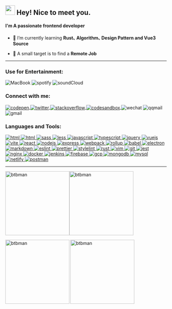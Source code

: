 <h2 align="left"><img src="https://emojis.slackmojis.com/emojis/images/1531849430/4246/blob-sunglasses.gif?1531849430" width="30"/> Hey! Nice to meet you.</h1>
<h4 align="left">I'm A passionate frontend developer</h3>

- 🌱 I’m currently learning **Rust､ Algorithm､ Design Pattern and Vue3 Source**

- 🎯 A small target is to find a **Remote Job**

---

<h3 align="left">Use for Entertainment:</h3>
<p>
  <img
    src="https://img.shields.io/badge/Apple-MacBook_Pro-999999?style=for-the-badge&logo=apple&logoColor=white"
    alt="MacBook"
  />
  <img
    src="https://img.shields.io/badge/Spotify-1ED760?&style=for-the-badge&logo=spotify&logoColor=white"
    alt="spotify"
  />
  <img
    src="https://img.shields.io/badge/SoundCloud-FF3300?style=for-the-badge&logo=soundcloud&logoColor=white"
    alt="soundCloud"
  />
</p>

<h3 align="left">Connect with me:</h3>
<p align="left">
  <a href="https://codepen.io/btbman" target="blank">
    <img
      align="center"
      src="https://img.shields.io/badge/Codepen-000000?style=for-the-badge&logo=codepen&logoColor=white"
      alt="codepen"
    />
  </a>
  <a href="https://twitter.com/btbmannn" target="blank">
    <img
      align="center"
      src="https://img.shields.io/badge/Twitter-1DA1F2?style=flat-square&logo=twitter&logoColor=white"
      alt="twitter"
    />
  </a>
  <a href="https://stackoverflow.com/users/12450455/btb" target="blank">
    <img
      align="center"
      src="https://img.shields.io/badge/-Stackoverflow-FE7A16?style=flat-square&logo=stack-overflow&logoColor=white"
      alt="stackoverflow"
    />
  </a>
  <a href="https://codesandbox.com/btb" target="blank">
    <img
      align="center"
      src="https://img.shields.io/badge/Codesandbox-000000?style=flat-square&logo=CodeSandbox&logoColor=white"
      alt="codesandbox"
    />
  </a>
  <img
    align="center"
    src="https://img.shields.io/badge/WeChat-WY200J-007C160?style=flat-square&logo=wechat&logoColor=white"
    alt="wechat"
  />
  <img
    align="center"
    src="https://img.shields.io/badge/QQMail-1498118157@qq.com-4599e7?style=flat-square&logo=gmail&logoColor=white"
    alt="qqmail"
  />
  <img
    align="center"
    src="https://img.shields.io/badge/Gmail-xiaolong1498@gmail.com-D14836?style=flat-square&logo=gmail&logoColor=white"
    alt="gmail"
  />
</p>

<h3 align="left">Languages and Tools:</h3>
<p align="left">
  <a href="https://www.w3schools.com/html/" target="_blank" rel="noreferrer">
    <img
      src="https://img.shields.io/badge/HTML5-E34F26?style=flat-square&logo=html5&logoColor=white"
      alt="html"
    />
  </a>
  <a href="https://www.w3schools.com/css/" target="_blank" rel="noreferrer">
    <img
      src="https://img.shields.io/badge/CSS3-1572B6?style=flat-square&logo=css3&logoColor=white"
      alt="html"
    />
  </a>
  <a href="https://sass-lang.com" target="_blank" rel="noreferrer">
    <img
      src="https://img.shields.io/badge/Sass-CC6699?style=flat-square&logo=sass&logoColor=white"
      alt="sass"
    />
  </a>
  <a href="https://lesscss.org/" target="_blank" rel="noreferrer">
    <img
      src="https://img.shields.io/badge/less-2B4C80?style=&logo=less&logoColor=white"
      alt="less"
    />
  </a>
  <a
    href="https://developer.mozilla.org/en-US/docs/Web/JavaScript"
    target="_blank"
    rel="noreferrer"
  >
    <img
      src="https://img.shields.io/badge/JavaScript-F7DF1E?style=flat-square&logo=javascript&logoColor=black"
      alt="javascript"
    />
  </a>
  <a href="https://www.typescriptlang.org/" target="_blank" rel="noreferrer">
    <img
      src="https://img.shields.io/badge/TypeScript-007ACC?style=flat-square&logo=typescript&logoColor=white"
      alt="typescript"
    />
  </a>
  <a href="https://jquery.com/" target="_blank" rel="noreferrer">
    <img
      src="https://img.shields.io/badge/jQuery-0769AD?style=flat-square&logo=jquery&logoColor=white"
      alt="jquery"
    />
  </a>
  <a href="https://vuejs.org/" target="_blank" rel="noreferrer">
    <img
      src="https://img.shields.io/badge/Vue.js-35495E?style=flat-square&logo=vue.js&logoColor=4FC08D"
      alt="vuejs"
    />
  </a>
  <a href="https://vitejs.dev/" target="_blank" rel="noreferrer">
    <img
      src="https://img.shields.io/badge/Vite-B73BFE?style=&logo=vite&logoColor=FFD62E"
      alt="vite"
    />
  </a>
  <a href="https://reactjs.org/" target="_blank" rel="noreferrer">
    <img
      src="https://img.shields.io/badge/React-20232A?style=flat-square&logo=react&logoColor=61DAFB"
      alt="react"
    />
  </a>
  <a href="https://nodejs.org" target="_blank" rel="noreferrer">
    <img
      src="https://img.shields.io/badge/Node.js-43853D?style=flat-square&logo=node.js&logoColor=white"
      alt="nodejs"
    />
  </a>
  <a href="https://expressjs.com" target="_blank" rel="noreferrer">
    <img
      src="https://img.shields.io/badge/Express.js-404D59?style=flat-square"
      alt="express"
    />
  </a>
  <a href="https://webpack.js.org" target="_blank" rel="noreferrer">
    <img
      src="https://img.shields.io/badge/webpack-%238DD6F9.svg?style=flat-square&logo=webpack&logoColor=black"
      alt="webpack"
    />
  </a>
  <a href="rollupjs.org" target="_blank" rel="noreferrer">
    <img
      src="https://img.shields.io/badge/rolup.js-EC4A3F?style=&logo=rollup.js&logoColor=white"
      alt="rollup"
    />
  </a>
  <a href="https://babeljs.io/" target="_blank" rel="noreferrer">
    <img
      src="https://img.shields.io/badge/Babel-F9DC3e?style=flat-square&logo=babel&logoColor=black"
      alt="babel"
    />
  </a>
  <a href="https://www.electronjs.org" target="_blank" rel="noreferrer">
    <img
      src="https://img.shields.io/badge/Electron-2B2E3A?style=&logo=electron&logoColor=9FEAF9"
      alt="electron"
    />
  </a>
  <a href="https://www.markdownguide.org/" target="_blank" rel="noreferrer">
    <img
      src="https://img.shields.io/badge/Markdown-000000?style=flat-square&logo=markdown&logoColor=white"
      alt="markdown"
    />
  </a>
  <a href="https://eslint.org/" target="_blank" rel="noreferrer">
    <img
      src="https://img.shields.io/badge/eslint-3A33D1?style=&logo=eslint&logoColor=white"
      alt="eslint"
    />
  </a>
  <a href="https://prettier.io/" target="_blank" rel="noreferrer">
    <img
      src="https://img.shields.io/badge/prettier-1A2C34?style=&logo=prettier&logoColor=F7BA3E"
      alt="prettier"
    />
  </a>
  <a href="https://stylelint.io/" target="_blank" rel="noreferrer">
    <img
      src="https://img.shields.io/badge/stylelint-000?style=&logo=stylelint&logoColor=white"
      alt="stylelint"
    />
  </a>
  <a href="https://www.rust-lang.org" target="_blank" rel="noreferrer">
    <img
      src="https://img.shields.io/badge/Rust-000000?style=flat-square&logo=rust&logoColor=white"
      alt="rust"
    />
  </a>
  <a href="https://www.vim.org/" target="_blank" rel="noreferrer">
    <img
      src="https://img.shields.io/badge/VIM-%2311AB00.svg?&style=&logo=vim&logoColor=white"
      alt="vim"
    />
  </a>
  <a href="https://git-scm.com/" target="_blank" rel="noreferrer">
    <img
      src="https://img.shields.io/badge/git-%23F05033.svg?style=flat-square&logo=git&logoColor=white"
      alt="git"
    />
  </a>
  <a href="https://jestjs.io" target="_blank" rel="noreferrer">
    <img
      src="https://img.shields.io/badge/-jest-%23C21325?style=flat-square&logo=jest&logoColor=white"
      alt="jest"
    />
  </a>
  <a href="https://www.nginx.com" target="_blank" rel="noreferrer">
    <img
      src="https://img.shields.io/badge/nginx-%23009639.svg?style=flat-square&logo=nginx&logoColor=white"
      alt="nginx"
    />
  </a>
  <a href="https://www.docker.com/" target="_blank" rel="noreferrer">
    <img
      src="https://img.shields.io/badge/docker-%230db7ed.svg?style=flat-square&logo=docker&logoColor=white"
      alt="docker"
    />
  </a>
  <a href="https://www.jenkins.io" target="_blank" rel="noreferrer">
    <img
      src="https://img.shields.io/badge/jenkins-%232C5263.svg?style=flat-square&logo=jenkins&logoColor=white"
      alt="jenkins"
    />
  </a>
  <a href="https://firebase.google.com/" target="_blank" rel="noreferrer">
    <img
      src="https://img.shields.io/badge/firebase-%23039BE5.svg?style=flat-square&logo=firebase"
      alt="firebase"
    />
  </a>
  <a href="https://cloud.google.com" target="_blank" rel="noreferrer">
    <img
      src="https://img.shields.io/badge/GoogleCloud-%234285F4.svg?style=flat-square&logo=google-cloud&logoColor=white"
      alt="gcp"
    />
  </a>
  <a href="https://www.mongodb.com/" target="_blank" rel="noreferrer">
    <img
      src="https://img.shields.io/badge/MongoDB-4EA94B?style=flat-square&logo=mongodb&logoColor=white"
      alt="mongodb"
    />
  </a>
  <a href="https://www.mysql.com/" target="_blank" rel="noreferrer">
    <img
      src="https://img.shields.io/badge/MySQL-00000F?style=flat-square&logo=mysql&logoColor=white"
      alt="mysql"
    />
  </a>
  <a href="https://www.netlify.com/" target="_blank" rel="noreferrer">
    <img
      src="https://img.shields.io/badge/Netlify-00C7B7?style=flat-square&logo=netlify&logoColor=white"
      alt="netlify"
    />
  </a>
  <a href="https://postman.com" target="_blank" rel="noreferrer">
    <img
      src="https://img.shields.io/badge/Postman-FF6C37?style=flat-square&logo=postman&logoColor=white"
      alt="postman"
    />
  </a>
</p>

---

<p style="display: flex;">
  <!-- trophy -->
  <a href="https://github.com/ryo-ma/github-profile-trophy">
    <img
      style="display: block; height: 200px;"
      src="https://github-profile-trophy.vercel.app/?username=btbman&theme=tokyonight&no-frame=true&row=2&column=3"
      alt="btbman"
    />
  </a><!-- Streak Stats --><img
    style="display: block; height: 200px;"
    align="center"
    src="https://github-readme-streak-stats.herokuapp.com?user=BTBMan&theme=tokyonight&date_format=%5BY.%5Dn.j&hide_border=true"
    alt="btbman"
  />
</p>

<p style="display: flex;">
  <!-- Most Used Languages -->
  <img
    style="display: block; height: 200px;"
    align="left"
    src="https://github-readme-stats.vercel.app/api/top-langs?username=btbman&show_icons=true&locale=en&layout=compact&theme=tokyonight&hide_border=true"
    alt="btbman"
  />
  <!-- GitHub Stats -->
  <img
    style="display: block; height: 200px;"
    align="center"
    src="https://github-readme-stats.vercel.app/api?username=btbman&show_icons=true&locale=en&count_private=true&theme=tokyonight&hide_border=true"
    alt="btbman"
  />
</p>
